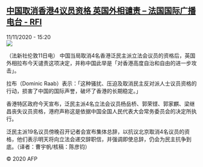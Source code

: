 <!--1605106586000-->
[中国取消香港4议员资格  英国外相谴责 – 法国国际广播电台 - RFI](http://www.rfi.fr//cn/contenu/20201111-%E4%B8%AD%E5%9B%BD%E5%8F%96%E6%B6%88%E9%A6%99%E6%B8%AF4%E8%AE%AE%E5%91%98%E8%B5%84%E6%A0%BC-%E8%8B%B1%E5%9B%BD%E5%A4%96%E7%9B%B8%E8%B0%B4%E8%B4%A3)
------

<div>11/11/2020 - 15:20</div><img src="https://s.rfi.fr/media/display/04d53af4-242c-11eb-9b89-005056a964fe/w:310/p:16x9/int0009b.201111222003.jpg"><div class="t-content__body u-clearfix"><p>（法新社伦敦11日电）    中国当局取消4名香港泛民主派立法会议员的资格后，英国外相拉布今天谴责这项决定，并称中国此举是「对香港高度自治和自由的进一步攻击」。</p><p>    拉布（Dominic Raab）表示：「这种骚扰、压迫及取消民主反对派人士议员资格的行动，损害了中国的国际声誉，破坏了香港的长期稳定。」</p><p>    香港特区政府今天宣布，泛民主派4名立法会议员杨岳桥、郭荣铿、郭家麒、梁继昌丧失议员资格，港府声称这是依据中国全国人民代表大会常务委员会的决定所执行。</p><p>    泛民主派19名议员傍晚召开记者会宣布集体总辞，以抗议北京取消4名议员的资格，他们表示明天将向立法会递交辞职信，并强调即使总辞，仍会为民主抗争到底。（译者：曹宇帆/核稿：陈彦钧）</p><p class="t-copyright">© 2020 AFP</p>        </div>
